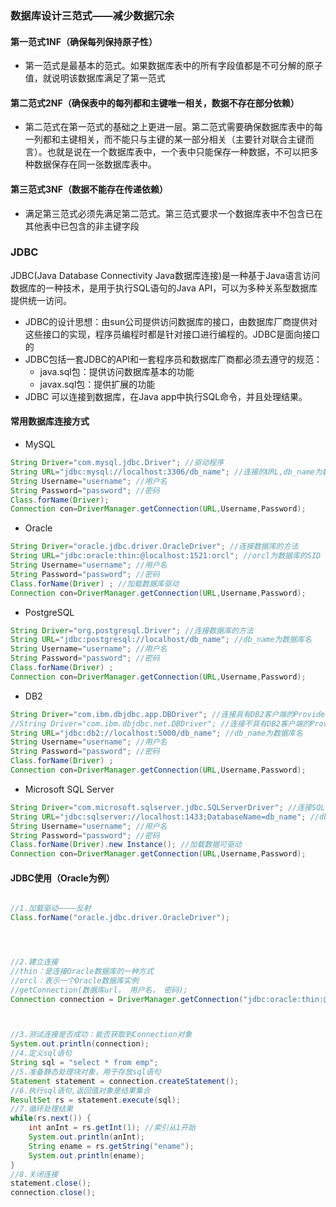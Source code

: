 ### 数据库设计三范式——减少数据冗余



#### 第一范式1NF（确保每列保持原子性）

* 第一范式是最基本的范式。如果数据库表中的所有字段值都是不可分解的原子值，就说明该数据库满足了第一范式

#### 第二范式2NF（确保表中的每列都和主键唯一相关，数据不存在部分依赖）

* 第二范式在第一范式的基础之上更进一层。第二范式需要确保数据库表中的每一列都和主键相关，而不能只与主键的某一部分相关（主要针对联合主键而言）。也就是说在一个数据库表中，一个表中只能保存一种数据，不可以把多种数据保存在同一张数据库表中。

#### 第三范式3NF（数据不能存在传递依赖）

* 满足第三范式必须先满足第二范式。第三范式要求一个数据库表中不包含已在其他表中已包含的非主键字段





### JDBC



JDBC(Java Database Connectivity Java数据库连接)是一种基于Java语言访问数据库的一种技术，是用于执行SQL语句的Java API，可以为多种关系型数据库提供统一访问。

* JDBC的设计思想：由sun公司提供访问数据库的接口，由数据库厂商提供对这些接口的实现，程序员编程时都是针对接口进行编程的。JDBC是面向接口的
* JDBC包括一套JDBC的API和一套程序员和数据库厂商都必须去遵守的规范：
  * java.sql包：提供访问数据库基本的功能
  * javax.sql包：提供扩展的功能
* JDBC 可以连接到数据库，在Java app中执行SQL命令，并且处理结果。



#### 常用数据库连接方式



* MySQL

```java
String Driver="com.mysql.jdbc.Driver"; //驱动程序
String URL="jdbc:mysql://localhost:3306/db_name"; //连接的URL,db_name为数据库名
String Username="username"; //用户名
String Password="password"; //密码
Class.forName(Driver);
Connection con=DriverManager.getConnection(URL,Username,Password);
```



* Oracle

```java
String Driver="oracle.jdbc.driver.OracleDriver"; //连接数据库的方法
String URL="jdbc:oracle:thin:@localhost:1521:orcl"; //orcl为数据库的SID
String Username="username"; //用户名
String Password="password"; //密码
Class.forName(Driver) ; //加载数据库驱动
Connection con=DriverManager.getConnection(URL,Username,Password); 
```



* PostgreSQL

```java
String Driver="org.postgresql.Driver"; //连接数据库的方法
String URL="jdbc:postgresql://localhost/db_name"; //db_name为数据库名
String Username="username"; //用户名
String Password="password"; //密码
Class.forName(Driver) ;
Connection con=DriverManager.getConnection(URL,Username,Password);
```



* DB2

```java
String Driver="com.ibm.dbjdbc.app.DBDriver"; //连接具有DB2客户端的Provider实例
//String Driver="com.ibm.dbjdbc.net.DBDriver"; //连接不具有DB2客户端的Provider实例
String URL="jdbc:db2://localhost:5000/db_name"; //db_name为数据库名
String Username="username"; //用户名
String Password="password"; //密码
Class.forName(Driver) ;
Connection con=DriverManager.getConnection(URL,Username,Password);
```



* Microsoft SQL Server

```java
String Driver="com.microsoft.sqlserver.jdbc.SQLServerDriver"; //连接SQL数据库的方法
String URL="jdbc:sqlserver://localhost:1433;DatabaseName=db_name"; //db_name为数据库名
String Username="username"; //用户名
String Password="password"; //密码
Class.forName(Driver).new Instance(); //加载数据可驱动
Connection con=DriverManager.getConnection(URL,Username,Password);
```



#### JDBC使用（Oracle为例）



```java

//1.加载驱动————反射
Class.forName("oracle.jdbc.driver.OracleDriver");




//2.建立连接
//thin：是连接Oracle数据库的一种方式
//orcl：表示一个Oracle数据库实例
//getConnection(数据库url， 用户名， 密码);
Connection connection = DriverManager.getConnection("jdbc:oracle:thin:@localhost:1521:orcl", “Scott”, "123456");



//3.测试连接是否成功：能否获取到Connection对象
System.out.println(connection);
//4.定义sql语句
String sql = "select * from emp";
//5.准备静态处理块对象，用于存放sql语句
Statement statement = connection.createStatement();
//6.执行sql语句,返回值对象是结果集合
ResultSet rs = statement.execute(sql);
//7.循环处理结果
while(rs.next()) {
    int anInt = rs.getInt(1); //索引从1开始
    System.out.println(anInt);
    String ename = rs.getString("ename");
    System.out.println(ename);
}
//8.关闭连接
statement.close();
connection.close();
```

